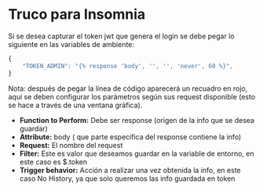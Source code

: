 # Truco para Insomnia

Si se desea capturar el token jwt que genera el login se debe pegar lo siguiente en las variables de ambiente:

```javascript
{
	"TOKEN_ADMIN": "{% response 'body', '', '', 'never', 60 %}",
}
```
Nota: después de pegar la línea de código aparecerá un recuadro en rojo, aquí se deben configurar los parámetros según sus request disponible (esto se hace a través de una ventana gráfica).

* **Function to Perform:** Debe ser response (origen de la info que se desea guardar)
* **Attribute:** body ( que parte especifica del response contiene la info)
* **Request:** El nombre del request
* **Filter:** Este es valor que deseamos guardar en la variable de entorno, en este caso es $.token
* **Trigger behavior:** Acción a realizar una vez obtenida la info, en este caso No History, ya que solo queremos las info guardada en token
